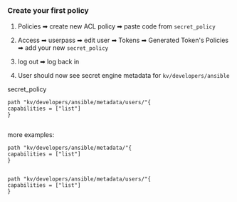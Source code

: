 ##

### Create your first policy


1. Policies ➡ create new ACL policy ➡ paste code from `secret_policy`

2. Access ➡ userpass ➡ edit user ➡ Tokens ➡ Generated Token's Policies ➡ add your new `secret_policy`

3. log out ➡ log back in

4. User should now see secret engine metadata for `kv/developers/ansible`


secret_policy
```
path "kv/developers/ansible/metadata/users/"{
capabilities = ["list"]
}
```

##

more examples:

```
path "kv/developers/ansible/metadata/"{
capabilities = ["list"]
}


path "kv/developers/ansible/metadata/users/"{
capabilities = ["list"]
}

```
